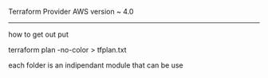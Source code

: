 Terraform 
Provider
  AWS
version ~ 4.0
_____________________________________________________
how to get out put 

terraform plan -no-color > tfplan.txt

each folder is an indipendant module that can be use

